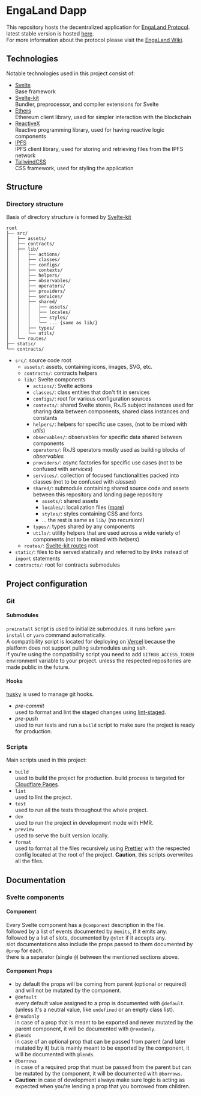 # EngaLand Dapp

This repository hosts the decentralized application for [EngaLand Protocol](https://enga.land).  
latest stable version is hosted [here](https://app.enga.land/).  
For more information about the protocol please visit the [EngaLand Wiki](https://docs.enga.land).

## Technologies

Notable technologies used in this project consist of:

- [Svelte](https://svelte.dev)  
   Base framework
- [Svelte-kit](https://kit.svelte.dev)  
   Bundler, preprocessor, and compiler extensions for Svelte
- [Ethers](https://docs.ethers.io/v5/)  
   Ethereum client library, used for simpler interaction with the blockchain
- [ReactiveX](https://rxjs.dev)  
   Reactive programming library, used for having reactive logic components
- [IPFS](https://js.ipfs.io)  
   IPFS client library, used for storing and retrieving files from the IPFS network
- [TailwindCSS](https://tailwindcss.com)  
   CSS framework, used for styling the application

## Structure

### Directory structure

Basis of directory structure is formed by [Svelte-kit](https://kit.svelte.dev)

```
root
├── src/
│   ├── assets/
│   ├── contracts/
│   ├── lib/
│   │   ├── actions/
│   │   ├── classes/
│   │   ├── configs/
│   │   ├── contexts/
│   │   ├── helpers/
│   │   ├── observables/
│   │   ├── operators/
│   │   ├── providers/
│   │   ├── services/
│   │   ├── shared/
│   │   │   ├── assets/
│   │   │   ├── locales/
│   │   │   ├── styles/
│   │   │   └── ... {same as lib/}
│   │   ├── types/
│   │   └── utils/
│   └── routes/
├── static/
└── contracts/
```

- `src/`: source code root
  - `assets/`: assets, containing icons, images, SVG, etc.
  - `contracts/`: contracts helpers
  - `lib/`: Svelte components
    - `actions/`: Svelte actions
    - `classes/`: class entities that don't fit in services
    - `configs/`: root for various configuration sources
    - `contexts/`: shared Svelte stores, RxJS subject instances used for sharing data between components, shared class instances and constants
    - `helpers/`: helpers for specific use cases, (not to be mixed with _utils_)
    - `observables/`: observables for specific data shared between components
    - `operators/`: RxJS operators mostly used as building blocks of _observables_
    - `providers/`: async factories for specific use cases (not to be confused with _services_)
    - `services/`: collection of focused functionalities packed into classes (not to be confused with _classes_)
    - `shared/`: submodule containing shared source code and assets between this repository and landing page repository
      - `assets/`: shared assets
      - `locales/`: localization files ([more](src/lib/shared/locales/README.md))
      - `styles/`: styles containing CSS and fonts
      - ... the rest is same as `lib/` (no recursion!)
    - `types/`: types shared by any components
    - `utils/`: utility helpers that are used across a wide variety of components (not to be mixed with _helpers_)
  - `routes/`: [Svelte-kit routes](https://kit.svelte.dev/docs/routing) root
- `static/`: files to be served statically and referred to by _links_ instead of `import` statements
- `contracts/`: root for contracts submodules

## Project configuration

### Git

#### Submodules

`preinstall` script is used to initialize submodules. it runs before `yarn install` or `yarn` command automatically.  
A compatibility script is located for deploying on [Vercel](http://vercel.com) because the platform does not support pulling submodules using ssh.  
if you're using the compatibility script you need to add `GITHUB_ACCESS_TOKEN` environment variable to your project. unless the respected repositories are made public in the future.

#### Hooks

[husky](https://github.com/typicode/husky) is used to manage git hooks.

- _pre-commit_  
  used to format and lint the staged changes using [lint-staged](https://github.com/okonet/lint-staged).
- _pre-push_  
  used to run tests and run a `build` script to make sure the project is ready for production.

### Scripts

Main scripts used in this project:

- `build`  
  used to build the project for production. build process is targeted for [Cloudflare Pages](https://pages.cloudflare.com).
- `lint`  
  used to lint the project.
- `test`  
  used to run all the tests throughout the whole project.
- `dev`  
  used to run the project in development mode with HMR.
- `preview`  
  used to serve the built version locally.
- `format`  
  used to format all the files recursively using [Prettier](https://prettier.io) with the respected config located at the root of the project. **Caution**, this scripts overwrites all the files.

## Documentation

### Svelte components

#### Component

Every Svelte component has a `@component` description in the file.  
followed by a list of events documented by `@emits`, if it emits any.  
followed by a list of slots, documented by `@slot` if it accepts any.  
slot documentations also include the props passed to them documented by `@prop` for each.  
there is a separator (single `@`) between the mentioned sections above.

#### Component Props

- by default the props will be coming from parent (optional or required) and will not be mutated by the component.
- `@default`  
  every default value assigned to a prop is documented with `@default`. (unless it's a neutral value, like `undefined` or an empty class list).
- `@readonly`  
  in case of a prop that is meant to be exported and never mutated by the parent component, it will be documented with `@readonly`.
- `@lends`  
  in case of an optional prop that can be passed from parent (and later mutated by it) but is mainly meant to be exported by the component, it will be documented with `@lends`.
- `@borrows`  
  in case of a required prop that must be passed from the parent but can be mutated by the component, it will be documented with `@borrows`.
- **Caution**: in case of development always make sure logic is acting as expected when you're lending a prop that you borrowed from children.
